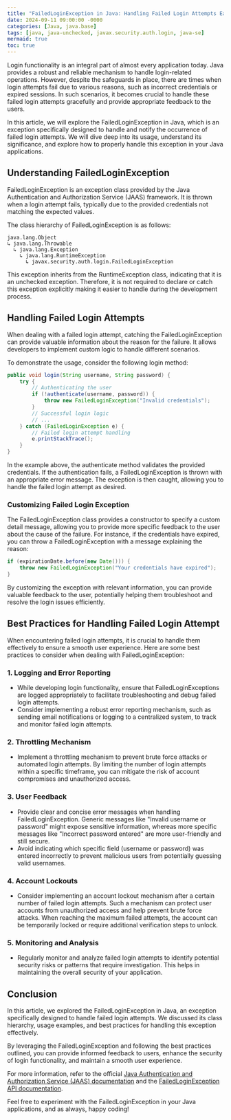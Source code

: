 ```yaml
---
title: "FailedLoginException in Java: Handling Failed Login Attempts Easily"
date: 2024-09-11 09:00:00 -0000
categories: [Java, java.base]
tags: [java, java-unchecked, javax.security.auth.login, java-se]
mermaid: true
toc: true
---
```



Login functionality is an integral part of almost every application today. Java provides a robust and reliable mechanism to handle login-related operations. However, despite the safeguards in place, there are times when login attempts fail due to various reasons, such as incorrect credentials or expired sessions. In such scenarios, it becomes crucial to handle these failed login attempts gracefully and provide appropriate feedback to the users.

In this article, we will explore the FailedLoginException in Java, which is an exception specifically designed to handle and notify the occurrence of failed login attempts. We will dive deep into its usage, understand its significance, and explore how to properly handle this exception in your Java applications.

## Understanding FailedLoginException

FailedLoginException is an exception class provided by the Java Authentication and Authorization Service (JAAS) framework. It is thrown when a login attempt fails, typically due to the provided credentials not matching the expected values.

The class hierarchy of FailedLoginException is as follows:

```
java.lang.Object  
↳ java.lang.Throwable  
  ↳ java.lang.Exception  
    ↳ java.lang.RuntimeException  
      ↳ javax.security.auth.login.FailedLoginException
```

This exception inherits from the RuntimeException class, indicating that it is an unchecked exception. Therefore, it is not required to declare or catch this exception explicitly making it easier to handle during the development process.

## Handling Failed Login Attempts

When dealing with a failed login attempt, catching the FailedLoginException can provide valuable information about the reason for the failure. It allows developers to implement custom logic to handle different scenarios.

To demonstrate the usage, consider the following login method:

```java
public void login(String username, String password) {
    try {
        // Authenticating the user
        if (!authenticate(username, password)) {
            throw new FailedLoginException("Invalid credentials");
        }
        // Successful login logic
        // ...
    } catch (FailedLoginException e) {
        // Failed login attempt handling
        e.printStackTrace();
    }
}
```

In the example above, the authenticate method validates the provided credentials. If the authentication fails, a FailedLoginException is thrown with an appropriate error message. The exception is then caught, allowing you to handle the failed login attempt as desired.

### Customizing Failed Login Exception

The FailedLoginException class provides a constructor to specify a custom detail message, allowing you to provide more specific feedback to the user about the cause of the failure. For instance, if the credentials have expired, you can throw a FailedLoginException with a message explaining the reason:

```java
if (expirationDate.before(new Date())) {
    throw new FailedLoginException("Your credentials have expired");
}
```

By customizing the exception with relevant information, you can provide valuable feedback to the user, potentially helping them troubleshoot and resolve the login issues efficiently.

## Best Practices for Handling Failed Login Attempt

When encountering failed login attempts, it is crucial to handle them effectively to ensure a smooth user experience. Here are some best practices to consider when dealing with FailedLoginException:

### 1. Logging and Error Reporting

- While developing login functionality, ensure that FailedLoginExceptions are logged appropriately to facilitate troubleshooting and debug failed login attempts.
- Consider implementing a robust error reporting mechanism, such as sending email notifications or logging to a centralized system, to track and monitor failed login attempts.

### 2. Throttling Mechanism

- Implement a throttling mechanism to prevent brute force attacks or automated login attempts. By limiting the number of login attempts within a specific timeframe, you can mitigate the risk of account compromises and unauthorized access.

### 3. User Feedback

- Provide clear and concise error messages when handling FailedLoginException. Generic messages like "Invalid username or password" might expose sensitive information, whereas more specific messages like "Incorrect password entered" are more user-friendly and still secure.
- Avoid indicating which specific field (username or password) was entered incorrectly to prevent malicious users from potentially guessing valid usernames.

### 4. Account Lockouts

- Consider implementing an account lockout mechanism after a certain number of failed login attempts. Such a mechanism can protect user accounts from unauthorized access and help prevent brute force attacks. When reaching the maximum failed attempts, the account can be temporarily locked or require additional verification steps to unlock.

### 5. Monitoring and Analysis

- Regularly monitor and analyze failed login attempts to identify potential security risks or patterns that require investigation. This helps in maintaining the overall security of your application.

## Conclusion

In this article, we explored the FailedLoginException in Java, an exception specifically designed to handle failed login attempts. We discussed its class hierarchy, usage examples, and best practices for handling this exception effectively.

By leveraging the FailedLoginException and following the best practices outlined, you can provide informed feedback to users, enhance the security of login functionality, and maintain a smooth user experience.

For more information, refer to the official [Java Authentication and Authorization Service (JAAS) documentation](https://docs.oracle.com/en/java/javase/11/security/java-authentication-and-authorization-service-jaas-reference-guide.html#GUID-BBF42F1C-39FF-4AFE-8A2C-2CE3CF4EC530) and the [FailedLoginException API documentation](https://docs.oracle.com/en/java/javase/11/docs/api/java.base/javax/security/auth/login/FailedLoginException.html).

Feel free to experiment with the FailedLoginException in your Java applications, and as always, happy coding!